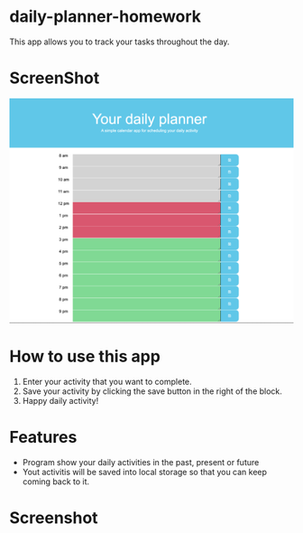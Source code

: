 # daily-planner-homework
This app allows you to track your tasks throughout the day.

# ScreenShot
![Text](./image/screenShot.png)
# How to use this app
1. Enter your activity that you want to complete. 
2. Save your activity by clicking the save button in the right of the block. 
3. Happy daily activity!

# Features
- Program show your daily activities in the past, present or future
- Yout activitis will be saved into local storage so that you can keep coming back to it.

# Screenshot

